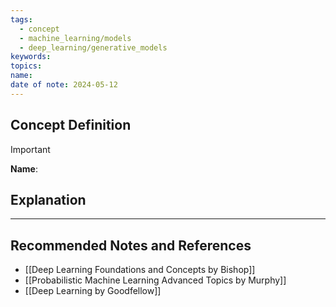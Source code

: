 ```yaml
---
tags:
  - concept
  - machine_learning/models
  - deep_learning/generative_models
keywords: 
topics: 
name: 
date of note: 2024-05-12
---
```


## Concept Definition

>[!important]
>**Name**: 



## Explanation





-----------
##  Recommended Notes and References


- [[Deep Learning Foundations and Concepts by Bishop]]
- [[Probabilistic Machine Learning Advanced Topics by Murphy]]
- [[Deep Learning by Goodfellow]]